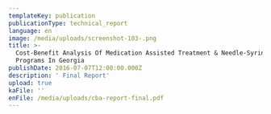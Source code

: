 ```yaml
---
templateKey: publication
publicationType: technical_report
language: en
image: /media/uploads/screenshot-103-.png
title: >-
  Cost-Benefit Analysis Of Medication Assisted Treatment & Needle-Syringe
  Programs In Georgia
publishDate: 2016-07-07T12:00:00.000Z
description: ' Final Report'
upload: true
kaFile: ''
enFile: /media/uploads/cba-report-final.pdf
---
```


